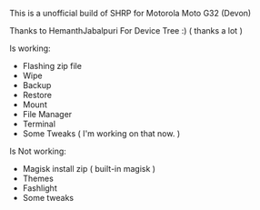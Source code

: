This is a unofficial build of SHRP for Motorola Moto G32 (Devon)

Thanks to HemanthJabalpuri For Device Tree :) ( thanks a lot )

Is working:
- Flashing zip file
- Wipe
- Backup
- Restore
- Mount
- File Manager
- Terminal
- Some Tweaks ( I'm working on that now. )

Is Not working:

- Magisk install zip ( built-in magisk )
- Themes
- Fashlight
- Some tweaks
